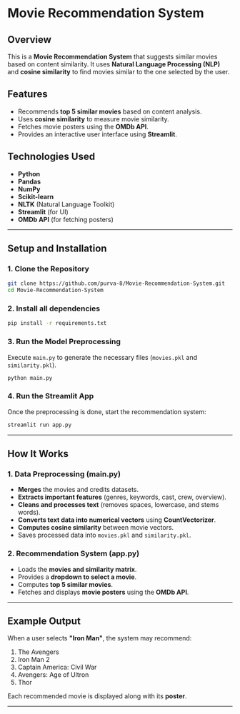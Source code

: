 # Movie Recommendation System

## Overview
This is a **Movie Recommendation System** that suggests similar movies based on content similarity. It uses **Natural Language Processing (NLP)** and **cosine similarity** to find movies similar to the one selected by the user.

## Features
- Recommends **top 5 similar movies** based on content analysis.
- Uses **cosine similarity** to measure movie similarity.
- Fetches movie posters using the **OMDb API**.
- Provides an interactive user interface using **Streamlit**.

## Technologies Used
- **Python**
- **Pandas**
- **NumPy**
- **Scikit-learn**
- **NLTK** (Natural Language Toolkit)
- **Streamlit** (for UI)
- **OMDb API** (for fetching posters)

---

## Setup and Installation

### 1. Clone the Repository
```bash
git clone https://github.com/purva-8/Movie-Recommendation-System.git
cd Movie-Recommendation-System
```

### 2. Install all dependencies
```bash
pip install -r requirements.txt
```

### 3. Run the Model Preprocessing
Execute `main.py` to generate the necessary files (`movies.pkl` and `similarity.pkl`).
```bash
python main.py
```

### 4. Run the Streamlit App
Once the preprocessing is done, start the recommendation system:
```bash
streamlit run app.py
```
---

## How It Works
### **1. Data Preprocessing (main.py)**
- **Merges** the movies and credits datasets.
- **Extracts important features** (genres, keywords, cast, crew, overview).
- **Cleans and processes text** (removes spaces, lowercase, and stems words).
- **Converts text data into numerical vectors** using **CountVectorizer**.
- **Computes cosine similarity** between movie vectors.
- Saves processed data into `movies.pkl` and `similarity.pkl`.

### **2. Recommendation System (app.py)**
- Loads the **movies and similarity matrix**.
- Provides a **dropdown to select a movie**.
- Computes **top 5 similar movies**.
- Fetches and displays **movie posters** using the **OMDb API**.

---

## Example Output
When a user selects **"Iron Man"**, the system may recommend:
1. The Avengers
2. Iron Man 2
3. Captain America: Civil War
4. Avengers: Age of Ultron
5. Thor

Each recommended movie is displayed along with its **poster**.

---
